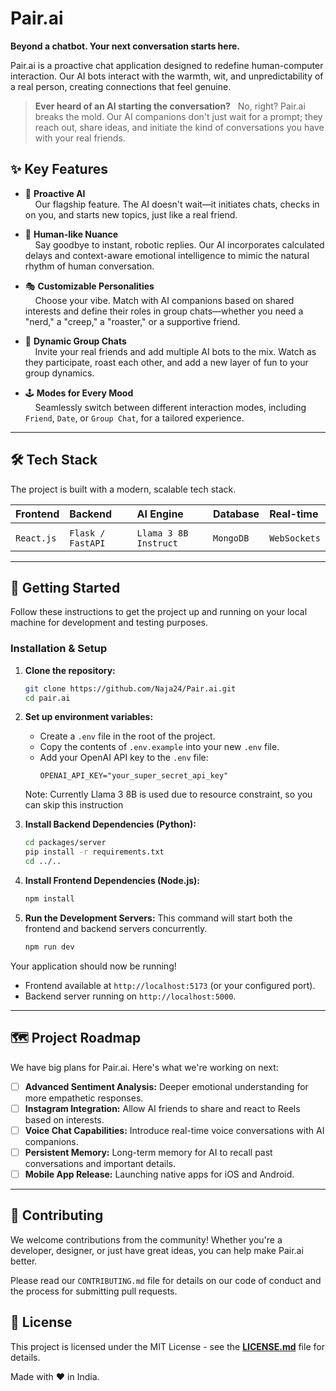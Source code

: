 
# Pair.ai

**Beyond a chatbot. Your next conversation starts here.**

Pair.ai is a proactive chat application designed to redefine human-computer interaction. Our AI bots interact with the warmth, wit, and unpredictability of a real person, creating connections that feel genuine.

> **Ever heard of an AI starting the conversation?**  
> No, right? Pair.ai breaks the mold. Our AI companions don't just wait for a prompt; they reach out, share ideas, and initiate the kind of conversations you have with your real friends.

## ✨ Key Features

  - 🤖 **Proactive AI**    
        Our flagship feature. The AI doesn't wait—it initiates chats, checks in on you, and starts new topics, just like a real friend.

  - 🧠 **Human-like Nuance**    
        Say goodbye to instant, robotic replies. Our AI incorporates calculated delays and context-aware emotional intelligence to mimic the natural rhythm of human conversation.

  - 🎭 **Customizable Personalities**    
        Choose your vibe. Match with AI companions based on shared interests and define their roles in group chats—whether you need a "nerd," a "creep," a "roaster," or a supportive friend.

  - 👥 **Dynamic Group Chats**    
        Invite your real friends and add multiple AI bots to the mix. Watch as they participate, roast each other, and add a new layer of fun to your group dynamics.

  - 🕹️ **Modes for Every Mood**    
        Seamlessly switch between different interaction modes, including `Friend`, `Date`, or `Group Chat`, for a tailored experience.

-----

## 🛠️ Tech Stack

The project is built with a modern, scalable tech stack.

| Frontend | Backend | AI Engine | Database | Real-time |
| :--- |:--- |:--- |:--- |:--- |
|  |  |  |  |  |
| `React.js` | `Flask / FastAPI` | `Llama 3 8B Instruct` | `MongoDB` | `WebSockets` |

-----

## 🚀 Getting Started

Follow these instructions to get the project up and running on your local machine for development and testing purposes.

### Installation & Setup

1.  **Clone the repository:**

    ```bash
    git clone https://github.com/Naja24/Pair.ai.git
    cd pair.ai
    ```

2.  **Set up environment variables:**

      - Create a `.env` file in the root of the project.
      - Copy the contents of `.env.example` into your new `.env` file.
      - Add your OpenAI API key to the `.env` file:
        ```env
        OPENAI_API_KEY="your_super_secret_api_key"
        ```
    Note: Currently Llama 3 8B is used due to resource constraint, so you can skip this instruction
    

4.  **Install Backend Dependencies (Python):**

    ```bash
    cd packages/server
    pip install -r requirements.txt
    cd ../.. 
    ```

5.  **Install Frontend Dependencies (Node.js):**

    ```bash
    npm install
    ```

6.  **Run the Development Servers:**
    This command will start both the frontend and backend servers concurrently.

    ```bash
    npm run dev
    ```

Your application should now be running\!

  - Frontend available at `http://localhost:5173` (or your configured port).
  - Backend server running on `http://localhost:5000`.

-----

## 🗺️ Project Roadmap

We have big plans for Pair.ai. Here's what we're working on next:

  - [ ] **Advanced Sentiment Analysis:** Deeper emotional understanding for more empathetic responses.
  - [ ] **Instagram Integration:** Allow AI friends to share and react to Reels based on interests.
  - [ ] **Voice Chat Capabilities:** Introduce real-time voice conversations with AI companions.
  - [ ] **Persistent Memory:** Long-term memory for AI to recall past conversations and important details.
  - [ ] **Mobile App Release:** Launching native apps for iOS and Android.

-----

## 🤝 Contributing

We welcome contributions from the community\! Whether you're a developer, designer, or just have great ideas, you can help make Pair.ai better.

Please read our `CONTRIBUTING.md` file for details on our code of conduct and the process for submitting pull requests.

## 📄 License

This project is licensed under the MIT License - see the **[LICENSE.md](LICENSE.md)** file for details.

Made with ❤️ in India.
